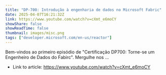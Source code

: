 ```yaml
---
title: "DP-700: Introdução à engenharia de dados no Microsoft Fabric"
date: 2025-04-07T16:21:32Z
link: https://www.youtube.com/watch?v=cXmt_e6moCY
showShare: false
showReadTime: false
thumbnail: images/misc.png
tags: ["developer.microsoft.com/en-us/reactor"]
---
```

Bem-vindos ao primeiro episódio de "Certificação DP700: Torne-se um Engenheiro de Dados do Fabirc". Mergulhe nos ...

- Link to article: https://www.youtube.com/watch?v=cXmt_e6moCY